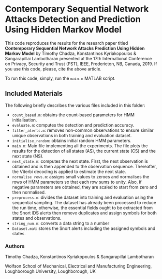 # Contemporary Sequential Network Attacks Detection and Prediction Using Hidden Markov Model
This code reproduces the results for the research paper titled **Contemporary Sequential Network Attacks Prediction Using Hidden Markov Model** by Timothy Chadza, Konstantinos Kyriakopoulos & Sangarapillai Lambotharan presented at the 17th International Conference on Privacy, Security and Trust (PST), IEEE, Fredericton, NB, Canada, 2019. If you use this code, please, cite the above article.

To run this code, simply, run the `main.m` MATLAB script. 


## Included Materials

The following briefly describes the various files included in this folder:

* `count_based.m`: obtains the count-based parameters for HMM initialisation.
* `evaluate.m`: computes the detection and prediction accuracy.
* `filter_alerts.m`: removes non-common observations to ensure similar unique observations in both training and evaluation dataset.
* `initialise_random`: obtains initial random HMM parameters.
* `main.m`: Main file implementing all the experiments. The file plots the results for the detection of all states (AS), the current state (CS) and the next state (NS).
* `next_state.m`: computes the next state. First, the next observation is obtained and is then appended to the observation sequence. Thereafter, the Viterbi decoding is applied to estimate the next state.
* `normalise_rows.m`: assigns small values to zeroes and normalises the rows of HMM parameters so that each row sums to unity. Also, if negative parameters are obtained, they are scaled to start from zero and then normalised.
* `preprocess.m`: divides the dataset into training and evaluation using the sequential sampling. The dataset has already been processed to reduce the run time, otherwise, the essential fields ought to be extracted from the Snort IDS alerts then remove duplicates and assign symbols for both states and observations. 
* `string_num.m`: converts a data string to a number
* `Dataset.mat`: stores the Snort alerts including the assigned symbols and states. 

### Authors
Timothy Chadza, Konstantinos Kyriakopoulos & Sangarapillai Lambotharan 

Wolfson School of Mechanical, Electrical and Manufacturing Engineering,
Loughborough University, Loughborough, UK
